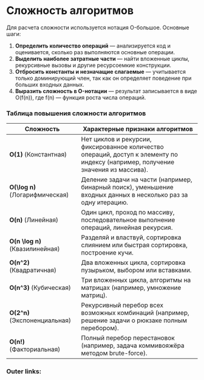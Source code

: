 # Сложность алгоритмов

Для расчета сложности используется нотация O-большое. Основные шаги:
1. **Определить количество операций** — анализируется код и оценивается, сколько раз выполняются основные операции.
2. **Выделить наиболее затратные части** — найти вложенные циклы, рекурсивные вызовы и другие ресурсоемкие конструкции.
3. **Отбросить константы и незначащие слагаемые** — учитывается только доминирующий член, так как он определяет поведение при больших входных данных.
4. **Выразить сложность в O-нотации** — результат записывается в виде O(f(n)), где f(n) — функция роста числа операций.

### Таблица повышения сложности алгоритмов

|Сложность|Характерные признаки алгоритмов|
|---|---|
|**O(1)** (Константная)|Нет циклов и рекурсии, фиксированное количество операций, доступ к элементу по индексу (например, получение значения из массива).|
|**O(\log n)** (Логарифмическая)|Деление задачи на части (например, бинарный поиск), уменьшение входных данных в несколько раз за одну итерацию.|
|**O(n)** (Линейная)|Один цикл, проход по массиву, последовательное выполнение операций, линейная рекурсия.|
|**O(n \log n)** (Квазилинейная)|Разделяй и властвуй, сортировка слиянием или быстрая сортировка, построение кучи.|
|**O(n^2)** (Квадратичная)|Два вложенных цикла, сортировка пузырьком, выбором или вставками.|
|**O(n^3)** (Кубическая)|Три вложенных цикла, алгоритмы на матрицах (например, умножение матриц).|
|**O(2^n)** (Экспоненциальная)|Рекурсивный перебор всех возможных комбинаций (например, решение задачи о рюкзаке полным перебором).|
|**O(n!)** (Факториальная)|Полный перебор перестановок (например, задача коммивояжёра методом brute-force).|


### Outer links:


